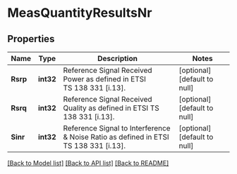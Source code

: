 # MeasQuantityResultsNr

## Properties
Name | Type | Description | Notes
------------ | ------------- | ------------- | -------------
**Rsrp** | **int32** | Reference Signal Received Power as defined in ETSI TS 138 331 [i.13]. | [optional] [default to null]
**Rsrq** | **int32** | Reference Signal Received Quality as defined in ETSI TS 138 331 [i.13]. | [optional] [default to null]
**Sinr** | **int32** | Reference Signal to Interference &amp; Noise Ratio as defined in ETSI TS 138 331 [i.13]. | [optional] [default to null]

[[Back to Model list]](../README.md#documentation-for-models) [[Back to API list]](../README.md#documentation-for-api-endpoints) [[Back to README]](../README.md)


